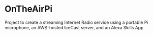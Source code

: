 # OnTheAirPi
Project to create a streaming Internet Radio service using a portable Pi microphone, an AWS-hosted IceCast server, and an Alexa Skills App
